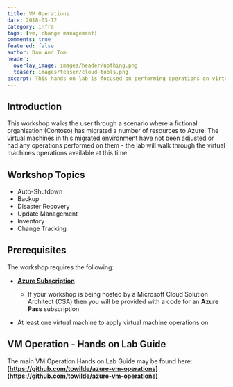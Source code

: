 ```yaml
---
title: VM Operations
date: 2018-03-12
category: infra
tags: [vm, change management]
comments: true
featured: false
author: Dan And Tom
header:
  overlay_image: images/header/nothing.png
  teaser: images/teaser/cloud-tools.png
excerpt: This hands on lab is focused on performing operations on virtual machines in Azure
---
```


## Introduction

This workshop walks the user through a scenario where a fictional organisation (Contoso) has migrated a number of resources to Azure. The virtual machines in this migrated environment have not been adjusted or had any operations performed on them - the lab will walk through the virtual machines operations available at this time.

## Workshop Topics

* Auto-Shutdown
* Backup
* Disaster Recovery
* Update Management
* Inventory
* Change Tracking

## Prerequisites

The workshop requires the following:

* **[Azure Subscription](/prereqs/subscription)**
    * If your workshop is being hosted by a Microsoft Cloud Solution Architect (CSA) then you will be provided with a code for an **Azure Pass** subscription

* At least one virtual machine to apply virtual machine operations on

## VM Operation - Hands on Lab Guide

The main VM Operation Hands on Lab Guide may be found here:
**[https://github.com/towilde/azure-vm-operations](https://github.com/towilde/azure-vm-operations)**
